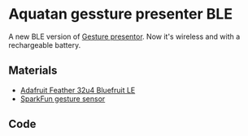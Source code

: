 Aquatan gessture presenter BLE 
==============================

A new BLE version of [Gesture presentor](https://se.is.kit.ac.jp/~o-mizuno/portfolio/gesture-presentor/). Now it's wireless and with a rechargeable battery.

## Materials ##

* [Adafruit Feather 32u4 Bluefruit LE](https://www.adafruit.com/product/2829)
* [SparkFun gesture sensor](http://ssci.to/2085)

## Code ##


